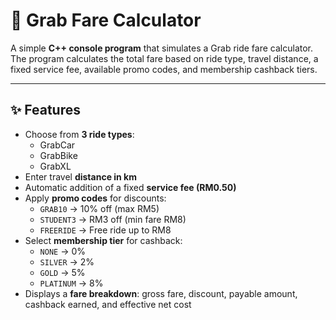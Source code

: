 # 🚖 Grab Fare Calculator

A simple **C++ console program** that simulates a Grab ride fare calculator.  
The program calculates the total fare based on ride type, travel distance, a fixed service fee, available promo codes, and membership cashback tiers.

---

## ✨ Features

- Choose from **3 ride types**:
  - GrabCar
  - GrabBike
  - GrabXL
- Enter travel **distance in km**
- Automatic addition of a fixed **service fee (RM0.50)**
- Apply **promo codes** for discounts:
  - `GRAB10` → 10% off (max RM5)
  - `STUDENT3` → RM3 off (min fare RM8)
  - `FREERIDE` → Free ride up to RM8
- Select **membership tier** for cashback:
  - `NONE` → 0%
  - `SILVER` → 2%
  - `GOLD` → 5%
  - `PLATINUM` → 8%
- Displays a **fare breakdown**: gross fare, discount, payable amount, cashback earned, and effective net cost
